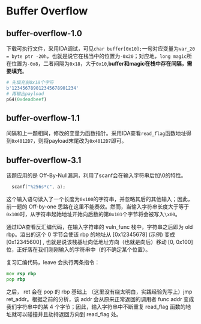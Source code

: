 # Buffer Overflow

## buffer-overflow-1.0

下载可执行文件，采用IDA调试，可见`char buffer[0x10];`一句对应变量为`var_20 = byte ptr -20h`，也就是说它在栈当中的位置为`-0x20`；对应地，`long magic`所在位置为`-0x8`，二者间隔为`0x18`，大于`0x10`,**buffer和magic在栈中存在间隔，需要填充**。

```python
# 先填充前0x18个字符
b'123456789012345678901234'
# 再输出payload
p64(0xdeadbeef)
```

## buffer-overflow-1.1

间隔和上一题相同，修改的变量为函数指针。采用IDA查看`read_flag`函数地址得到`0x4012D7`，则将payload末尾改为`0x4012D7`即可。

## buffer-overflow-3.1

该题应用的是 Off-By-Null漏洞，利用了scanf会在输入字符串后加\0的特性。

```c++
  scanf("%256s*c", a);
```

这个输入语句读入了一个长度为`0x100`的字符串，并忽略其后的其他输入；因此，前一题的 Off-by-one 思路在这里不能奏效。然而，当输入字符串长度大于等于`0x100`时，从字符串起始地址开始向后数的第`0x101`个字节将会被写入`\x00`。

通过IDA查看反汇编代码，在输入字符串的 vuln_func 栈中，字符串之后即为 old rbp。溢出的这个 0 字节会使该 rbp 的地址从 [0x12345678] (示例) 变成 [0x12345600] , 也就是说该栈基址向低地址方向（也就是向后）移动 [0, 0x100] 位，正好落在我们刚刚输入的字符串中（的不确定某个位置）。

复习汇编代码，leave 会执行两条指令：

```asm
mov rsp rbp
pop rbp
```
之后， ret 会在 pop 的 rbp 基础上 （这里没有绕太明白，实践经验先写上）jmp ret_addr。根据之前的分析，该 addr 会从原来正常返回的调用者 func addr 变成我们字符串中的某 4 个字节；因此，输入字符串中不断重复 read_flag 函数的地址就可以碰撞并且劫持返回方向到 read_flag 处。


